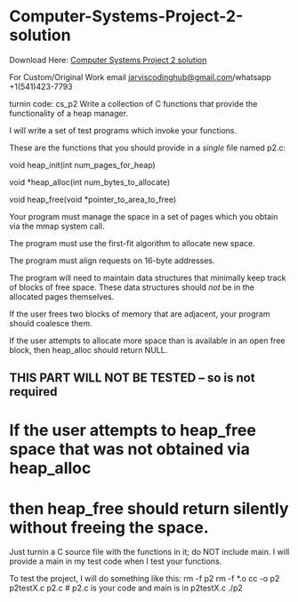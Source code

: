 # Computer-Systems-Project-2-solution

Download Here: [Computer Systems Project 2 solution](https://jarviscodinghub.com/assignment/computer-systems-project-2-solution/)

For Custom/Original Work email jarviscodinghub@gmail.com/whatsapp +1(541)423-7793

turnin code: cs_p2
Write a collection of C functions that provide the functionality of a
heap manager.

I will write a set of test programs which invoke your functions.

These are the functions that you should provide in a *single* file named p2.c:

void heap_init(int num_pages_for_heap)

void *heap_alloc(int num_bytes_to_allocate)

void heap_free(void *pointer_to_area_to_free)

Your program must manage the space in a set of pages which you obtain via
the mmap system call.

The program must use the first-fit algorithm to allocate new space.

The program must align requests on 16-byte addresses.

The program will need to maintain data structures that minimally keep
track of blocks of free space. These data structures should *not* be
in the allocated pages themselves.

If the user frees two blocks of memory that are adjacent, your program
should coalesce them.

If the user attempts to allocate more space than is available in an open
free block, then heap_alloc should return NULL.

## THIS PART WILL NOT BE TESTED – so is not required
# If the user attempts to heap_free space that was not obtained via heap_alloc
# then heap_free should return silently without freeing the space.

Just turnin a C source file with the functions in it; do NOT include main.
I will provide a main in my test code when I test your functions.

To test the project, I will do something like this:
rm -f p2
rm -f *.o
cc -o p2 p2testX.c p2.c # p2.c is your code and main is in p2testX.c
./p2



